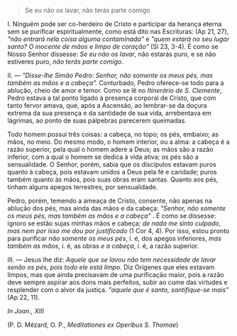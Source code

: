 
> Se eu não os lavar, não terás parte comigo

I\. Ninguém pode ser co-herdeiro de Cristo e participar da herança eterna sem se purificar espiritualmente, como está dito nas Escrituras: (Ap 21, 27), *"não entrará nela coisa alguma contaminada"* e *"quem estará no seu lugar santo? O inocente de mãos e limpo de coração"* (Sl 23, 3-4). É como se Nosso Senhor dissesse: *Se eu não os lavar*, não estarás puro, e se não estiveres puro, *não terás parte comigo*.

II\. — *"Disse-lhe Simão Pedro: Senhor, não somente os meus pés, mas também as mãos e a cabeça".* Conturbado, Pedro oferece-se todo para a ablução, cheio de amor e temor. Como se lê no *Itinerário de S. Clemente*, Pedro estava a tal ponto ligado à presença corporal de Cristo, que com tanto fervor amava, que, após a Ascensão, ao lembrar-se da doçura extrema da sua presença e da santidade de sua vida, arrebentava em lágrimas, ao ponto de suas pálpebras parecerem queimadas.

Todo homem possui três coisas: a cabeça, no topo; os pés, embaixo; as mãos, no meio. Do mesmo modo, o homem interior, ou a alma: a cabeça é a razão superior, pela qual o homem adere a Deus; as mãos são a razão inferior, com a qual o homem se dedica à vida ativa; os pés são a sensualidade. O Senhor, porém, sabia que os discípulos estavam puros quanto à cabeça, pois estavam unidos a Deus pela fé e caridade; puros também quanto às mãos, pois suas obras eram santas. Quanto aos pés, tinham alguns apegos terrestres, por sensualidade.

Pedro, porém, temendo a ameaça de Cristo, consente, não apenas na ablução dos pés, mas ainda das mãos e da cabeça: *"Senhor, não somente os meus pés, mas também as mãos e a cabeça"* . É como se dissesse: ignoro se estão sujas minhas mãos e cabeça; *de nada me sinto culpado, mas nem por isso me dou por justificado* (1 Cor 4, 4). Por isso, estou pronto para purificar *não somente os meus pés*, i. é, dos apegos inferiores, *mas também as mãos*, i. é, as obras *e a cabeça*, i. é, a razão superior.

III\. — Jesus lhe diz: *Aquele que se lavou não tem necessidade de lavar senão os pés, pois todo ele está limpo*. Diz Orígenes que eles estavam limpos, mas que ainda precisavam de uma purificação maior, pois a razão deve sempre aspirar aos dons mais perfeitos, subir ao cume das virtudes e resplender com o alvor da justiça. *"aquele que é santo, santifique-se mais"* (Ap 22, 11).

*In Joan., XIII*

(P. D. Mézard, O. P., *Meditationes ex Operibus S. Thomae*)

